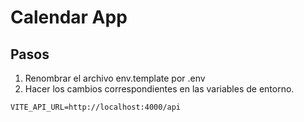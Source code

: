 # Calendar App

## Pasos

1. Renombrar el archivo env.template por .env
2. Hacer los cambios correspondientes en las variables de entorno.

```
VITE_API_URL=http://localhost:4000/api
```